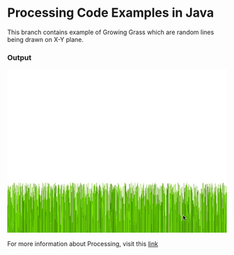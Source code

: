 # Processing Code Examples in Java #

This branch contains example of Growing Grass which are random lines being drawn on X-Y plane.

### Output ###
![Growing Grass](https://github.com/nikhiljainlive/ProcessingLanguageExamples-Java/blob/GrowingGrass/Gif/GrowingGrassGif.gif)

For more information about Processing, visit this [link](https://processing.org/)

